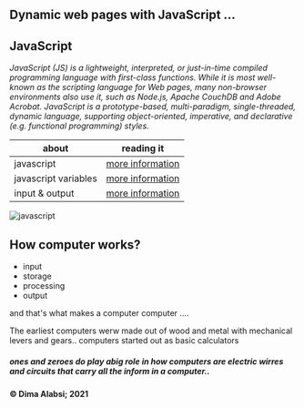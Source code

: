 
 ## Dynamic web pages with JavaScript ...

   ## JavaScript 
 
 
*JavaScript (JS) is a lightweight, interpreted, or just-in-time compiled programming language with first-class functions. While it is most well-known as the scripting language for Web pages, many non-browser environments also use it, such as Node.js, Apache CouchDB and Adobe Acrobat. JavaScript is a prototype-based, multi-paradigm, single-threaded, dynamic language, supporting object-oriented, imperative, and declarative (e.g. functional programming) styles.*

| about    | reading it |
| ----------- | ----------- |
| javascript    | [more information](https://developer.mozilla.org/en-US/docs/Web/JavaScript)     
| javascript variables   | [more information](https://www.w3schools.com/js/js_variables.asp)       |
|               input & output |   [more information](https://code-maven.com/input-output-in-plain-javascript)                       |






![javascript](https://upload.wikimedia.org/wikipedia/commons/thumb/7/73/Step6skasm.PNG/260px-Step6skasm.PNG)


 ## How computer works?
 * input
 * storage
 * processing
 * output
  
  and that's what makes a computer computer ....


  The earliest computers werw made out of wood and metal with mechanical levers and gears..
  computers started out as basic calculators

  ##### ones and zeroes do play abig role in how computers are electric wirres and circuits that carry all the inform in a computer..


####  &copy; Dima Alabsi; 2021 
